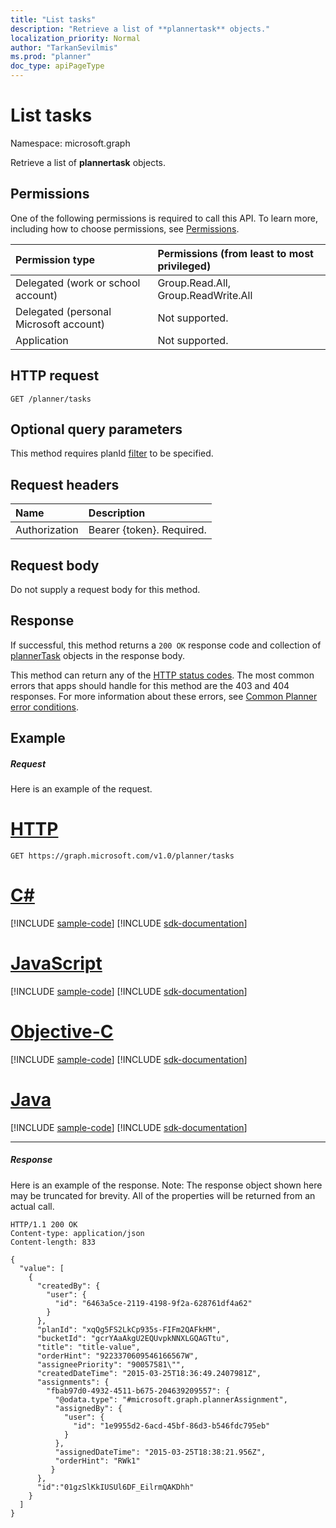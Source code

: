 ```yaml
---
title: "List tasks"
description: "Retrieve a list of **plannertask** objects."
localization_priority: Normal
author: "TarkanSevilmis"
ms.prod: "planner"
doc_type: apiPageType
---
```


# List tasks

Namespace: microsoft.graph

Retrieve a list of **plannertask** objects.
## Permissions
One of the following permissions is required to call this API. To learn more, including how to choose permissions, see [Permissions](/graph/permissions-reference).

|Permission type      | Permissions (from least to most privileged)              |
|:--------------------|:---------------------------------------------------------|
|Delegated (work or school account) | Group.Read.All, Group.ReadWrite.All    |
|Delegated (personal Microsoft account) | Not supported.    |
|Application | Not supported. |

## HTTP request
<!-- { "blockType": "ignored" } -->
```http
GET /planner/tasks
```
## Optional query parameters
This method requires planId [filter](https://developer.microsoft.com/graph/docs/concepts/query_parameters) to be specified.

## Request headers
| Name      |Description|
|:----------|:----------|
| Authorization  | Bearer {token}. Required. |

## Request body
Do not supply a request body for this method.

## Response

If successful, this method returns a `200 OK` response code and collection of [plannerTask](../resources/plannertask.md) objects in the response body.

This method can return any of the [HTTP status codes](/graph/errors). The most common errors that apps should handle for this method are the 403 and 404 responses. For more information about these errors, see [Common Planner error conditions](../resources/planner-overview.md#common-planner-error-conditions).
## Example
##### Request
Here is an example of the request.

# [HTTP](#tab/http)
<!-- {
  "blockType": "request",
  "name": "planner_get_tasks"
}-->
```msgraph-interactive
GET https://graph.microsoft.com/v1.0/planner/tasks
```
# [C#](#tab/csharp)
[!INCLUDE [sample-code](../includes/snippets/csharp/planner-get-tasks-csharp-snippets.md)]
[!INCLUDE [sdk-documentation](../includes/snippets/snippets-sdk-documentation-link.md)]

# [JavaScript](#tab/javascript)
[!INCLUDE [sample-code](../includes/snippets/javascript/planner-get-tasks-javascript-snippets.md)]
[!INCLUDE [sdk-documentation](../includes/snippets/snippets-sdk-documentation-link.md)]

# [Objective-C](#tab/objc)
[!INCLUDE [sample-code](../includes/snippets/objc/planner-get-tasks-objc-snippets.md)]
[!INCLUDE [sdk-documentation](../includes/snippets/snippets-sdk-documentation-link.md)]

# [Java](#tab/java)
[!INCLUDE [sample-code](../includes/snippets/java/planner-get-tasks-java-snippets.md)]
[!INCLUDE [sdk-documentation](../includes/snippets/snippets-sdk-documentation-link.md)]

---

##### Response
Here is an example of the response. Note: The response object shown here may be truncated for brevity. All of the properties will be returned from an actual call.
<!-- {
  "blockType": "response",
  "truncated": true,
  "@odata.type": "microsoft.graph.plannerTask",
  "isCollection": true
} -->
```http
HTTP/1.1 200 OK
Content-type: application/json
Content-length: 833

{
  "value": [
    {
      "createdBy": {
        "user": {
          "id": "6463a5ce-2119-4198-9f2a-628761df4a62"
        }
      },
      "planId": "xqQg5FS2LkCp935s-FIFm2QAFkHM",
      "bucketId": "gcrYAaAkgU2EQUvpkNNXLGQAGTtu",
      "title": "title-value",
      "orderHint": "9223370609546166567W",
      "assigneePriority": "90057581\"",
      "createdDateTime": "2015-03-25T18:36:49.2407981Z",
      "assignments": {
        "fbab97d0-4932-4511-b675-204639209557": {
          "@odata.type": "#microsoft.graph.plannerAssignment",
          "assignedBy": {
            "user": {
              "id": "1e9955d2-6acd-45bf-86d3-b546fdc795eb"
            }
          },
          "assignedDateTime": "2015-03-25T18:38:21.956Z",
          "orderHint": "RWk1"
         }
      },
      "id":"01gzSlKkIUSUl6DF_EilrmQAKDhh"
    }
  ]
}
```

<!-- uuid: 8fcb5dbc-d5aa-4681-8e31-b001d5168d79
2015-10-25 14:57:30 UTC -->
<!-- {
  "type": "#page.annotation",
  "description": "List tasks",
  "keywords": "",
  "section": "documentation",
  "tocPath": "",
  "suppressions": [
  ]
}-->
